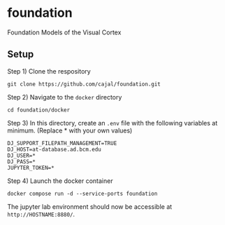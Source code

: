 # foundation
Foundation Models of the Visual Cortex


## Setup

Step 1) Clone the respository
```
git clone https://github.com/cajal/foundation.git
```

Step 2) Navigate to the `docker` directory
```
cd foundation/docker
```

Step 3) In this directory, create an `.env` file with the following variables at minimum. (Replace * with your own values)
```
DJ_SUPPORT_FILEPATH_MANAGEMENT=TRUE
DJ_HOST=at-database.ad.bcm.edu
DJ_USER=*
DJ_PASS=*
JUPYTER_TOKEN=*
```

Step 4) Launch the docker container
```
docker compose run -d --service-ports foundation
```

The jupyter lab environment should now be accessible at `http://HOSTNAME:8880/`.
